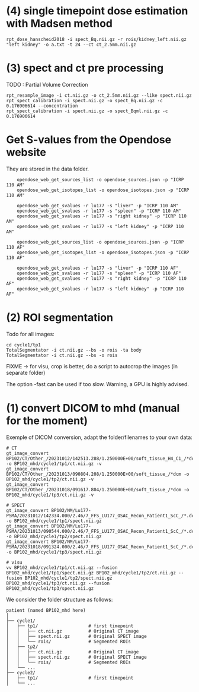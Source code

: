 

# (4) single timepoint dose estimation with Madsen method


    rpt_dose_hanscheid2018 -i spect_Bq.nii.gz -r rois/kidney_left.nii.gz "left kidney" -o a.txt -t 24 --ct ct_2.5mm.nii.gz


# (3) spect and ct pre processing  

TODO : Partial Volume Correction

    rpt_resample_image -i ct.nii.gz -o ct_2.5mm.nii.gz --like spect.nii.gz
    rpt_spect_calibration -i spect.nii.gz -o spect_Bq.nii.gz -c 0.176906614 --concentration
    rpt_spect_calibration -i spect.nii.gz -o spect_Bqml.nii.gz -c 0.176906614


# Get S-values from the Opendose website

They are stored in the data folder.

        opendose_web_get_sources_list -o opendose_sources.json -p "ICRP 110 AM"
        opendose_web_get_isotopes_list -o opendose_isotopes.json -p "ICRP 110 AM"

        opendose_web_get_svalues -r lu177 -s "liver" -p "ICRP 110 AM"
        opendose_web_get_svalues -r lu177 -s "spleen" -p "ICRP 110 AM"
        opendose_web_get_svalues -r lu177 -s "right kidney" -p "ICRP 110 AM"
        opendose_web_get_svalues -r lu177 -s "left kidney" -p "ICRP 110 AM"

        opendose_web_get_sources_list -o opendose_sources.json -p "ICRP 110 AF"     
        opendose_web_get_isotopes_list -o opendose_isotopes.json -p "ICRP 110 AF" 

        opendose_web_get_svalues -r lu177 -s "liver" -p "ICRP 110 AF"               
        opendose_web_get_svalues -r lu177 -s "spleen" -p "ICRP 110 AF"
        opendose_web_get_svalues -r lu177 -s "right kidney" -p "ICRP 110 AF"
        opendose_web_get_svalues -r lu177 -s "left kidney" -p "ICRP 110 AF"


# (2) ROI segmentation

Todo for all images:

    cd cycle1/tp1
    TotalSegmentator -i ct.nii.gz --bs -o rois -ta body 
    TotalSegmentator -i ct.nii.gz --bs -o rois 

FIXME -> for visu, crop is better, do a script to autocrop the images (in separate folder)

The option -fast can be used if too slow. Warning, a GPU is highly advised.

# (1) convert DICOM to mhd (manual for the moment)

Exemple of DICOM conversion, adapt the folder/filenames to your own data: 

    # CT
    gt_image_convert BP102/CT/Other_/20231012/142513.288/1.250000E+00/soft_tissue_H4_C1_/*dcm -o BP102_mhd/cycle1/tp1/ct.nii.gz -v
    gt_image_convert BP102/CT/Other_/20231013/090804.208/1.250000E+00/soft_tissue_/*dcm -o BP102_mhd/cycle1/tp2/ct.nii.gz -v
    gt_image_convert BP102/CT/Other_/20231018/091617.804/1.250000E+00/soft_tissue_/*dcm -o BP102_mhd/cycle1/tp3/ct.nii.gz -v

    # SPECT
    gt_image_convert BP102/NM/Lu177-PSMA/20231012/142334.000/2.46/7_FFS_LU177_OSAC_Recon_Patient1_ScC_/*.dcm -o BP102_mhd/cycle1/tp1/spect.nii.gz
    gt_image_convert BP102/NM/Lu177-PSMA/20231013/090544.000/2.46/7_FFS_LU177_OSAC_Recon_Patient1_ScC_/*.dcm -o BP102_mhd/cycle1/tp2/spect.nii.gz
    gt_image_convert BP102/NM/Lu177-PSMA/20231018/091324.000/2.46/7_FFS_LU177_OSAC_Recon_Patient1_ScC_/*.dcm -o BP102_mhd/cycle1/tp3/spect.nii.gz

    # visu 
    vv BP102_mhd/cycle1/tp1/ct.nii.gz --fusion BP102_mhd/cycle1/tp1/spect.nii.gz BP102_mhd/cycle1/tp2/ct.nii.gz --fusion BP102_mhd/cycle1/tp2/spect.nii.gz BP102_mhd/cycle1/tp3/ct.nii.gz --fusion BP102_mhd/cycle1/tp3/spect.nii.gz 

We consider the folder structure as follows:
  
    patient (named BP102_mhd here)
    │
    ├── cycle1/
    │   ├── tp1/                   # first timepoint
    │   │   ├── ct.nii.gz          # Original CT image
    │   │   ├── spect.nii.gz       # Original SPECT image
    │   │   └── rois/              # Segmented ROIs
    │   ├── tp2/
    │   │   ├── ct.nii.gz          # Original CT image
    │   │   ├── spect.nii.gz       # Original SPECT image
    │   │   └── rois/              # Segmented ROIs
    │   └── ...
    ├── cycle2/
    │   ├── tp1/                   # first timepoint
    │   └── ...

